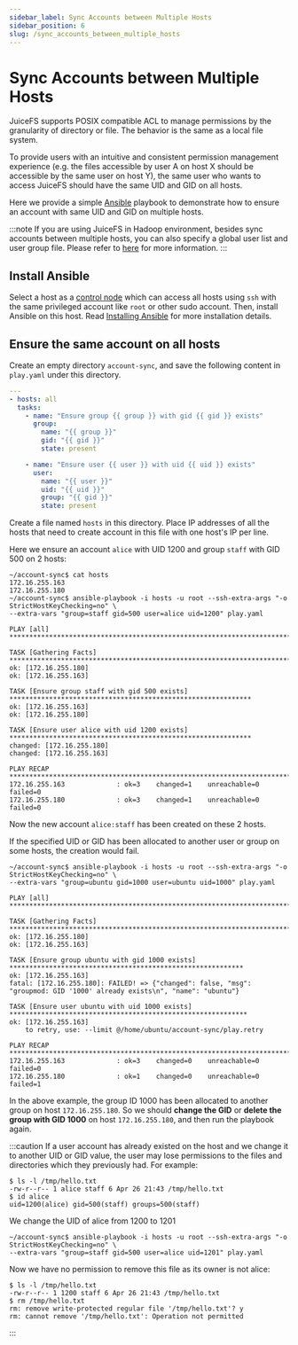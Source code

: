 ```yaml
---
sidebar_label: Sync Accounts between Multiple Hosts
sidebar_position: 6
slug: /sync_accounts_between_multiple_hosts
---
```


# Sync Accounts between Multiple Hosts

JuiceFS supports POSIX compatible ACL to manage permissions by the granularity of directory or file. The behavior is the same as a local file system.

To provide users with an intuitive and consistent permission management experience (e.g. the files accessible by user A on host X should be accessible by the same user on host Y), the same user who wants to access JuiceFS should have the same UID and GID on all hosts.

Here we provide a simple [Ansible](https://www.ansible.com/community) playbook to demonstrate how to ensure an account with same UID and GID on multiple hosts.

:::note
If you are using JuiceFS in Hadoop environment, besides sync accounts between multiple hosts, you can also specify a global user list and user group file. Please refer to [here](../deployment/hadoop_java_sdk.md#other-configurations) for more information.
:::

## Install Ansible

Select a host as a [control node](https://docs.ansible.com/ansible/latest/installation_guide/intro_installation.html#managed-node-requirements) which can access all hosts using `ssh` with the same privileged account like `root` or other sudo account. Then, install Ansible on this host. Read [Installing Ansible](https://docs.ansible.com/ansible/latest/installation_guide/intro_installation.html#installing-ansible) for more installation details.



## Ensure the same account on all hosts

Create an empty directory `account-sync`, and save the following content in `play.yaml` under this directory.

```yaml
---
- hosts: all
  tasks:
    - name: "Ensure group {{ group }} with gid {{ gid }} exists"
      group:
        name: "{{ group }}"
        gid: "{{ gid }}"
        state: present

    - name: "Ensure user {{ user }} with uid {{ uid }} exists"
      user:
        name: "{{ user }}"
        uid: "{{ uid }}"
        group: "{{ gid }}"
        state: present
```



Create a file named `hosts` in this directory. Place IP addresses of all the hosts that need to create account in this file with one host's IP per line.

Here we ensure an account `alice` with UID 1200 and group `staff` with GID 500 on 2 hosts:

```shell
~/account-sync$ cat hosts
172.16.255.163
172.16.255.180
~/account-sync$ ansible-playbook -i hosts -u root --ssh-extra-args "-o StrictHostKeyChecking=no" \
--extra-vars "group=staff gid=500 user=alice uid=1200" play.yaml

PLAY [all] ************************************************************************************************

TASK [Gathering Facts] ************************************************************************************
ok: [172.16.255.180]
ok: [172.16.255.163]

TASK [Ensure group staff with gid 500 exists] *************************************************************
ok: [172.16.255.163]
ok: [172.16.255.180]

TASK [Ensure user alice with uid 1200 exists] *************************************************************
changed: [172.16.255.180]
changed: [172.16.255.163]

PLAY RECAP ************************************************************************************************
172.16.255.163             : ok=3    changed=1    unreachable=0    failed=0
172.16.255.180             : ok=3    changed=1    unreachable=0    failed=0
```

Now the new account `alice:staff` has been created on these 2 hosts.

If the specified UID or GID has been allocated to another user or group on some hosts, the creation would fail.

```shell
~/account-sync$ ansible-playbook -i hosts -u root --ssh-extra-args "-o StrictHostKeyChecking=no" \
--extra-vars "group=ubuntu gid=1000 user=ubuntu uid=1000" play.yaml

PLAY [all] ************************************************************************************************

TASK [Gathering Facts] ************************************************************************************
ok: [172.16.255.180]
ok: [172.16.255.163]

TASK [Ensure group ubuntu with gid 1000 exists] ***********************************************************
ok: [172.16.255.163]
fatal: [172.16.255.180]: FAILED! => {"changed": false, "msg": "groupmod: GID '1000' already exists\n", "name": "ubuntu"}

TASK [Ensure user ubuntu with uid 1000 exists] ************************************************************
ok: [172.16.255.163]
	to retry, use: --limit @/home/ubuntu/account-sync/play.retry

PLAY RECAP ************************************************************************************************
172.16.255.163             : ok=3    changed=0    unreachable=0    failed=0
172.16.255.180             : ok=1    changed=0    unreachable=0    failed=1
```

In the above example, the group ID 1000 has been allocated to another group on host `172.16.255.180`. So we should **change the GID**  or **delete the group with GID 1000** on host `172.16.255.180`, and then run the playbook again.

:::caution
If a user account has already existed on the host and we change it to another UID or GID value, the user may lose permissions to the files and directories which they previously had. For example:

```shell
$ ls -l /tmp/hello.txt
-rw-r--r-- 1 alice staff 6 Apr 26 21:43 /tmp/hello.txt
$ id alice
uid=1200(alice) gid=500(staff) groups=500(staff)
```

We change the UID of alice from 1200 to 1201

```shell
~/account-sync$ ansible-playbook -i hosts -u root --ssh-extra-args "-o StrictHostKeyChecking=no" \
--extra-vars "group=staff gid=500 user=alice uid=1201" play.yaml
```

Now we have no permission to remove this file as its owner is not alice:

```shell
$ ls -l /tmp/hello.txt
-rw-r--r-- 1 1200 staff 6 Apr 26 21:43 /tmp/hello.txt
$ rm /tmp/hello.txt
rm: remove write-protected regular file '/tmp/hello.txt'? y
rm: cannot remove '/tmp/hello.txt': Operation not permitted
```
:::
